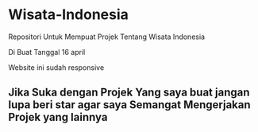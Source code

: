 # Wisata-Indonesia
Repositori Untuk Mempuat Projek Tentang Wisata Indonesia 

Di Buat Tanggal 16 april

Website ini sudah responsive

<h2>Jika Suka dengan Projek Yang saya buat jangan lupa beri star 
  agar saya Semangat Mengerjakan Projek yang lainnya </h2>

